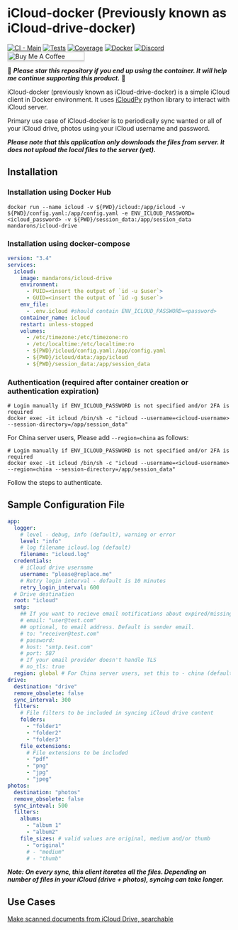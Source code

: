 # iCloud-docker (Previously known as iCloud-drive-docker) 

[![CI - Main](https://github.com/mandarons/icloud-drive-docker/actions/workflows/ci-main-test-coverage-deploy.yml/badge.svg?branch=main)](https://github.com/mandarons/icloud-drive-docker/actions/workflows/ci-main-test-coverage-deploy.yml)
[![Tests](https://mandarons.github.io/icloud-drive-docker/badges/tests.svg)](https://mandarons.github.io/icloud-drive-docker/test-results/)
[![Coverage](https://mandarons.github.io/icloud-drive-docker/badges/coverage.svg)](https://mandarons.github.io/icloud-drive-docker/test-coverage/index.html)
[![Docker](https://badgen.net/docker/pulls/mandarons/icloud-drive)](https://hub.docker.com/r/mandarons/icloud-drive)
[![Discord](https://img.shields.io/discord/871555550444408883?style=for-the-badge)](https://discord.gg/HfAXY2ykhp)
<a href="https://www.buymeacoffee.com/mandarons" target="_blank"><img src="https://www.buymeacoffee.com/assets/img/custom_images/orange_img.png" alt="Buy Me A Coffee" style="height: 20px !important;width: 174px !important;box-shadow: 0px 3px 2px 0px rgba(190, 190, 190, 0.5) !important;-webkit-box-shadow: 0px 3px 2px 0px rgba(190, 190, 190, 0.5) !important;" ></a>

:love_you_gesture: ***Please star this repository if you end up using the container. It will help me continue supporting this product.*** :pray:

iCloud-docker (previously known as iCloud-drive-docker) is a simple iCloud client in Docker environment. It uses [iCloudPy](https://github.com/mandarons/icloudpy) python library to interact with iCloud server.

Primary use case of iCloud-docker is to periodically sync wanted or all of your iCloud drive, photos using your iCloud username and password. 

***Please note that this application only downloads the files from server. It does not upload the local files to the server (yet).***

## Installation

### Installation using Docker Hub
```
docker run --name icloud -v ${PWD}/icloud:/app/icloud -v ${PWD}/config.yaml:/app/config.yaml -e ENV_ICLOUD_PASSWORD=<icloud_password> -v ${PWD}/session_data:/app/session_data mandarons/icloud-drive 
```

### Installation using docker-compose
```yaml
version: "3.4"
services:
  icloud:
    image: mandarons/icloud-drive
    environment:
      - PUID=<insert the output of `id -u $user`>
      - GUID=<insert the output of `id -g $user`>
    env_file:
      - .env.icloud #should contain ENV_ICLOUD_PASSWORD=<password>
    container_name: icloud
    restart: unless-stopped
    volumes:
      - /etc/timezone:/etc/timezone:ro
      - /etc/localtime:/etc/localtime:ro
      - ${PWD}/icloud/config.yaml:/app/config.yaml
      - ${PWD}/icloud/data:/app/icloud
      - ${PWD}/session_data:/app/session_data
```

### Authentication (required after container creation or authentication expiration)
```
# Login manually if ENV_ICLOUD_PASSWORD is not specified and/or 2FA is required
docker exec -it icloud /bin/sh -c "icloud --username=<icloud-username> --session-directory=/app/session_data"
```
For China server users, Please add `--region=china` as follows:
```
# Login manually if ENV_ICLOUD_PASSWORD is not specified and/or 2FA is required
docker exec -it icloud /bin/sh -c "icloud --username=<icloud-username> --region=china --session-directory=/app/session_data"
```
Follow the steps to authenticate.

## Sample Configuration File
```yaml
app:
  logger:
    # level - debug, info (default), warning or error
    level: "info"
    # log filename icloud.log (default)
    filename: "icloud.log"
  credentials:
    # iCloud drive username
    username: "please@replace.me"
    # Retry login interval - default is 10 minutes
    retry_login_interval: 600
  # Drive destination
  root: "icloud"
  smtp:
    ## If you want to recieve email notifications about expired/missing 2FA credentials then uncomment
    # email: "user@test.com"
    ## optional, to email address. Default is sender email.
    # to: "receiver@test.com"
    # password:
    # host: "smtp.test.com"
    # port: 587
    # If your email provider doesn't handle TLS
    # no_tls: true
  region: global # For China server users, set this to - china (default: global)
drive:
  destination: "drive"
  remove_obsolete: false
  sync_interval: 300
  filters:
    # File filters to be included in syncing iCloud drive content
    folders:
      - "folder1"
      - "folder2"
      - "folder3"
    file_extensions:
      # File extensions to be included
      - "pdf"
      - "png"
      - "jpg"
      - "jpeg"
photos:
  destination: "photos"
  remove_obsolete: false
  sync_inteval: 500
  filters:
    albums:
      - "album 1"
      - "album2"
    file_sizes: # valid values are original, medium and/or thumb
      - "original"
      # - "medium"
      # - "thumb"
```
***Note: On every sync, this client iterates all the files. Depending on number of files in your iCloud (drive + photos), syncing can take longer.***

## Use Cases
[Make scanned documents from iCloud Drive, searchable](https://mandarons.com/posts/make-scanned-documents-from-icloud-drive-searchable)
